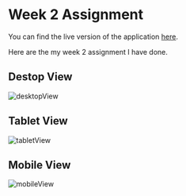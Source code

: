 # Week 2 Assignment
You can find the live version of the application [here](https://react-bootcamp-week2-assignment.vercel.app/).

Here are the my week 2 assignment I have done.

## Destop View
![desktopView](img/desktopView.png)

## Tablet View
![tabletView](img/tabletView.png)

## Mobile View
![mobileView](img/mobileView.png)
